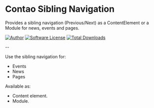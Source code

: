 Contao Sibling Navigation
==========================

Provides a sibling navigation (Previous/Next) as a ContentElement or a Module for news, events and pages.

[![Author](http://img.shields.io/badge/author-@1upgmbh-blue.svg?style=flat-square)](https://twitter.com/1upgmbh)
[![Software License](http://img.shields.io/badge/license-MIT-brightgreen.svg?style=flat-square)](LICENSE)
[![Total Downloads](http://img.shields.io/packagist/dt/oneup/contao-sibling-navigation.svg?style=flat-square)](https://packagist.org/packages/oneup/contao-sibling-navigation)

-- 

Use the sibling navigation for:
* Events
* News
* Pages

Available as:
* Content element.
* Module.
